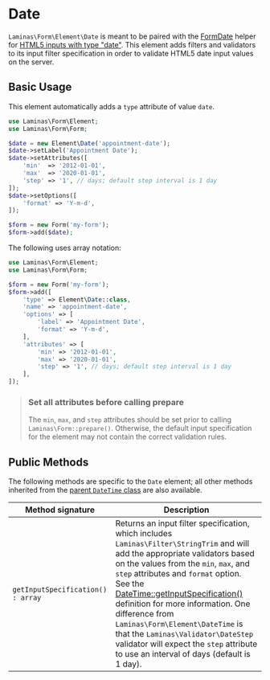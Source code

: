 # Date

`Laminas\Form\Element\Date` is meant to be paired with the
[FormDate](../helper/form-date.md) helper for
[HTML5 inputs with type "date"](http://www.whatwg.org/specs/web-apps/current-work/multipage/states-of-the-type-attribute.html#date-state-%28type=date%29).
This element adds filters and validators to its input filter specification in
order to validate HTML5 date input values on the server.

## Basic Usage

This element automatically adds a `type` attribute of value `date`.

```php
use Laminas\Form\Element;
use Laminas\Form\Form;

$date = new Element\Date('appointment-date');
$date->setLabel('Appointment Date');
$date->setAttributes([
    'min'  => '2012-01-01',
    'max'  => '2020-01-01',
    'step' => '1', // days; default step interval is 1 day
]);
$date->setOptions([
    'format' => 'Y-m-d',
]);

$form = new Form('my-form');
$form->add($date);
```

The following uses array notation:

```php
use Laminas\Form\Element;
use Laminas\Form\Form;

$form = new Form('my-form');
$form->add([
	'type' => Element\Date::class,
	'name' => 'appointment-date',
	'options' => [
		'label' => 'Appointment Date',
		'format' => 'Y-m-d',
	],
	'attributes' => [
		'min' => '2012-01-01',
		'max' => '2020-01-01',
		'step' => '1', // days; default step interval is 1 day
	],
]);
```

> ### Set all attributes before calling prepare
>
> The `min`, `max`, and `step` attributes should be set prior to calling
> `Laminas\Form::prepare()`. Otherwise, the default input specification for the
> element may not contain the correct validation rules.

## Public Methods

The following methods are specific to the `Date` element; all other methods
inherited from the [parent `DateTime` class](date-time.md#public-methods) are also
available.

Method signature                  | Description
--------------------------------- | -----------
`getInputSpecification() : array` | Returns an input filter specification, which includes `Laminas\Filter\StringTrim` and will add the appropriate validators based on the values from the `min`, `max`, and `step` attributes and `format` option. See the [DateTime::getInputSpecification()](date-time.md#public-methods) definition for more information. One difference from `Laminas\Form\Element\DateTime` is that the `Laminas\Validator\DateStep` validator will expect the `step` attribute to use an interval of days (default is 1 day).
